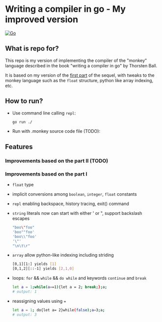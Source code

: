 # Writing a compiler in go - My improved version

[![Go](https://github.com/XyLearningProgramming/my_wacig/actions/workflows/build_test.yml/badge.svg)](https://github.com/XyLearningProgramming/my_wacig/actions/workflows/build_test.yml)

## What is repo for?

This repo is my version of implementing the compiler of the "monkey" language described in the book "writing a compiler in go" by Thorsten Ball.

It is based on my version of the [first part](https://github.com/XyLearningProgramming/my_writing_an_interpreter_in_go_playground) of the sequel, with tweaks to the monkey language such as the `float` structure, python like array indexing, etc.

## How to run?

- Use command line calling `repl`:

    ```bash
    go run ./
    ```

- Run with .monkey source code file (TODO):

## Features

### Improvements based on the part II (TODO)

### Improvements based on the part I

- `float` type
- implicit conversions among `boolean`, `integer`, `float` constants
- `repl` enabling backspace, history tracing, exit() command
- `string` literals now can start with either ' or ", support backslash escapes

    ```bash
    "boo\"foo"
    'boo""foo'
    'boo\\"foo'
    '\"'
    "\n\t\r"
    ```

- `array` allow python-like indexing including striding

    ```bash
    [0,1][1:] yields [1]
    [0,1,2][::-1] yields [2,1,0]
    ```

- loops: `for` && `while` && `do while` and keywords `continue` and `break`

    ```bash
    let a = 1;while(a==1){let a = 2; break;};a; 
    # output: 1
    ```

- reassigning values using `=`

    ```bash
    let a = 1; do{let a= 2}while(false);a=3;a;
    # output: 3
    ```
